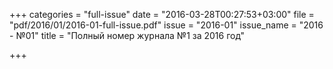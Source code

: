 +++
categories = "full-issue"
date = "2016-03-28T00:27:53+03:00"
file = "pdf/2016/01/2016-01-full-issue.pdf"
issue = "2016-01"
issue_name = "2016 - №01"
title = "Полный номер журнала №1 за 2016 год"

+++

